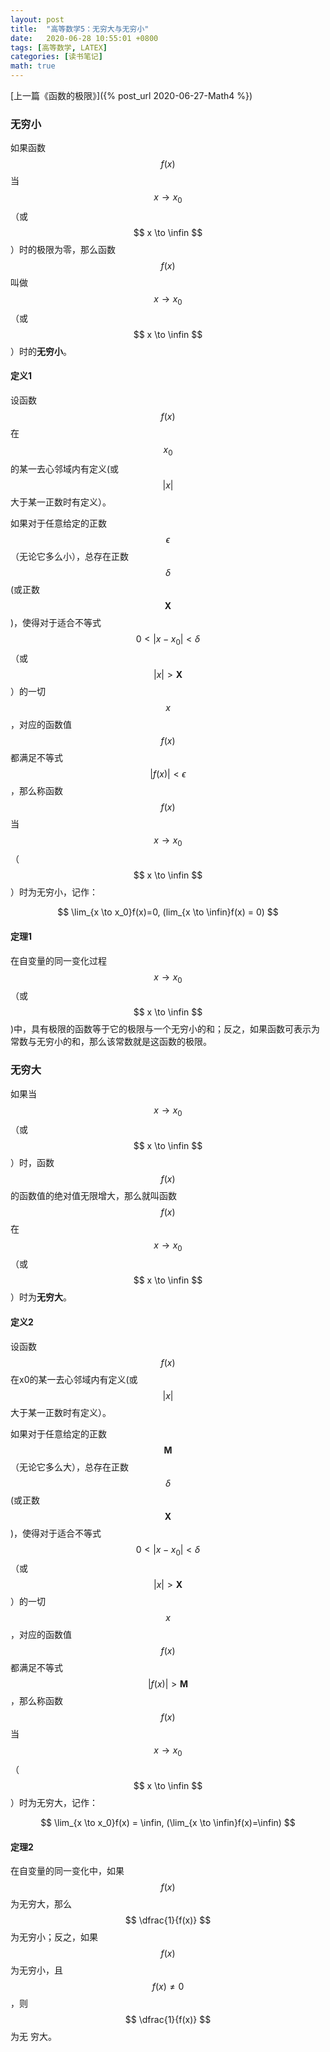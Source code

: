 ```yaml
---
layout: post
title:  "高等数学5：无穷大与无穷小"
date:   2020-06-28 10:55:01 +0800
tags: [高等数学, LATEX]
categories: [读书笔记]
math: true
---
```


[上一篇《函数的极限》]({% post_url 2020-06-27-Math4 %})

### 无穷小

如果函数<span> $$ f(x) $$ </span>当<span> $$ x \to x_0 $$ </span>（或 <span> $$ x \to \infin $$ </span> ）时的极限为零，那么函数<span> $$ f(x) $$ </span>叫做 <span> $$ x \to x_0 $$ </span> （或 <span> $$ x \to \infin $$ </span> ）时的**无穷小**。


#### 定义1 

设函数<span> $$ f(x) $$ </span>在<span> $$ x_0 $$ </span>的某一去心邻域内有定义(或<span> $$ |x| $$ </span>大于某一正数时有定义）。

如果对于任意给定的正数 <span> $$ \epsilon $$ </span> （无论它多么小），总存在正数 <span> $$ \delta $$ </span> (或正数 <span> $$ \bm X $$ </span> )，使得对于适合不等式 <span> $$ 0 \lt | x - x_0 | \lt \delta $$ </span> （或 <span> $$ |x| \gt \bm X $$ </span> ）的一切 <span> $$ x $$ </span> ，对应的函数值<span> $$ f(x) $$ </span>都满足不等式<span> $$ |f(x) | \lt \epsilon $$ </span>，那么称函数<span> $$ f(x) $$ </span>当<span> $$ x \to x_0 $$ </span>（ <span> $$ x \to \infin $$ </span>）时为无穷小，记作：

$$
\lim_{x \to x_0}f(x)=0, (lim_{x \to \infin}f(x) = 0)
$$


#### 定理1 

在自变量的同一变化过程<span> $$ x \to x_0 $$ </span>（或<span> $$ x \to \infin $$ </span>)中，具有极限的函数等于它的极限与一个无穷小的和；反之，如果函数可表示为常数与无穷小的和，那么该常数就是这函数的极限。


### 无穷大

如果当<span> $$ x \to x_0 $$ </span>（或<span> $$ x \to \infin $$ </span>）时，函数<span> $$ f(x) $$ </span>的函数值的绝对值无限增大，那么就叫函数<span> $$ f(x) $$ </span>在<span> $$ x \to x_0 $$ </span>（或<span> $$ x \to \infin $$ </span>）时为**无穷大**。


#### 定义2 

设函数<span> $$ f(x) $$ </span>在x0的某一去心邻域内有定义(或<span> $$ |x| $$ </span>大于某一正数时有定义）。

如果对于任意给定的正数<span> $$ \bm M $$ </span>（无论它多么大），总存在正数<span> $$ \delta $$ </span>(或正数<span> $$ \bm X $$ </span>)，使得对于适合不等式 <span> $$ 0 \lt | x - x_0 | \lt \delta $$ </span>（或 <span> $$ |x| \gt \bm X $$ </span> ）的一切<span> $$ x $$ </span>，对应的函数值<span> $$ f(x) $$ </span>都满足不等式 <span> $$ | f(x) | \gt \bm M $$ </span>，那么称函数<span> $$ f(x) $$ </span>当<span> $$ x \to x_0 $$ </span>（<span> $$ x \to \infin $$ </span>）时为无穷大，记作：

$$
\lim_{x \to x_0}f(x) = \infin, (\lim_{x \to \infin}f(x)=\infin)
$$


#### 定理2

在自变量的同一变化中，如果<span> $$ f(x) $$ </span>为无穷大，那么<span>  $$ \dfrac{1}{f(x)} $$ </span>  为无穷小；反之，如果<span> $$ f(x) $$ </span>为无穷小，且<span> $$ f(x) \not = 0 $$ </span>，则<span> $$ \dfrac{1}{f(x)} $$ </span> 为无
穷大。
